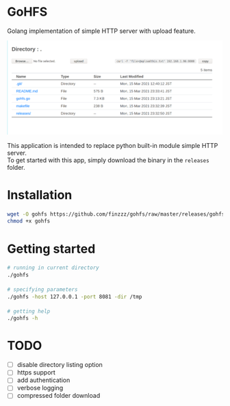 # GoHFS
Golang implementation of simple HTTP server with upload feature.  

![](ss.png)

This application is intended to replace python built-in module simple HTTP server.  
To get started with this app, simply download the binary in the `releases` folder.  
  
# Installation
```bash
wget -O gohfs https://github.com/finzzz/gohfs/raw/master/releases/gohfs-linux-amd64
chmod +x gohfs
```

# Getting started
```bash
# running in current directory
./gohfs

# specifying parameters
./gohfs -host 127.0.0.1 -port 8081 -dir /tmp

# getting help
./gohfs -h
```

# TODO
- [ ] disable directory listing option
- [ ] https support
- [ ] add authentication
- [ ] verbose logging
- [ ] compressed folder download
